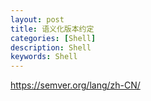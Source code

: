 ```yaml
---
layout: post
title: 语义化版本约定
categories: [Shell]
description: Shell
keywords: Shell
---
```


https://semver.org/lang/zh-CN/
